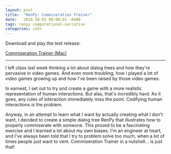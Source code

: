 ```yaml
---
layout: post
title:  "RenPy: Commiseration Trainer"
date:   2018-10-02 00:00:01 -0400
tags: renpy computational-narrative
categories: catn
---
```


Download and play the test release:

[Commiseration Trainer (Mac)](http://files.buoydontfloat.com/commiseration-trainer-1.0-mac.zip)

---

I left class last week thinking a lot about dialog trees and how they're pervasive in video games. And even more troubling, how I played a lot of video games  growing up and how I've been raised by those video games.

In earnest, I set out to try and create a game with a more realistic representation of human interactions. But alas, that's incredibly hard. As it goes, any rules of interaction immediately miss the point. Codifying human interactions _is_ the problem.

Anyway, in an attempt to learn what I want by actually creating what I don't want, I decided to create a simple dialog tree RenPy that illustrates how to properly commiserate with someone. This proved to be a fascinating exercise and I learned a lot about my own biases. I'm an engineer at heart, and I've always been told that I try to problem solve too much, when a lot of times people just want to vent. Commiseration Trainer in a nutshell... is just that!
